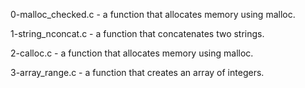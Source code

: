 0-malloc_checked.c - a function that allocates memory using malloc.

1-string_nconcat.c - a function that concatenates two strings.

2-calloc.c - a function that allocates memory using malloc.


3-array_range.c - a function that creates an array of integers.

